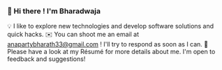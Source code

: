 ### 👋  Hi there ! I'm Bharadwaja

💡  I like to explore new technologies and develop software solutions and quick hacks.
✉️  You can shoot me an email at anapartybharath33@gmail.com ! I'll try to respond as soon as I can.
📄  Please have a look at my Résumé for more details about me. I'm open to feedback and suggestions!

<!--
**anaparty33/anaparty33** is a ✨ _special_ ✨ repository because its `README.md` (this file) appears on your GitHub profile.

Here are some ideas to get you started:

- 🔭 I’m currently working on ...
- 🌱 I’m currently learning ...
- 👯 I’m looking to collaborate on ...
- 🤔 I’m looking for help with ...
- 💬 Ask me about ...
- 📫 How to reach me: ...
- 😄 Pronouns: ...
- ⚡ Fun fact: ...
-->
